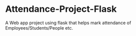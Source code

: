 # Attendance-Project-Flask
A Web app project using flask that helps mark attendance of Employees/Students/People etc.
